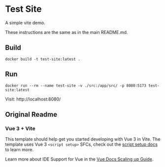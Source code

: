 # Test Site

A simple vite demo.

These instructions are the same as in the main README.md.

## Build

```
docker build -t test-site:latest .
```

## Run

```
docker run --rm --name test-site -v ./src:/app/src/ -p 8080:5173 test-site:latest
```

Visit: http://localhost:8080/

## Original Readme

### Vue 3 + Vite

This template should help get you started developing with Vue 3 in Vite. The template uses Vue 3 `<script setup>` SFCs, check out the [script setup docs](https://v3.vuejs.org/api/sfc-script-setup.html#sfc-script-setup) to learn more.

Learn more about IDE Support for Vue in the [Vue Docs Scaling up Guide](https://vuejs.org/guide/scaling-up/tooling.html#ide-support).
